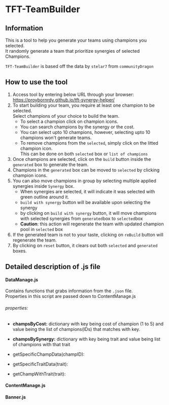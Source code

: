 # TFT-TeamBuilder

## Information
This is a tool to help you generate your teams using champions you selected.<br>
It randomly generate a team that prioritize synergies of selected Champions.

`TFT-TeamBuilder` is based off the data by `stelar7` from `communityDragon`

## How to use the tool
1. Access tool by entering below URL through your browser: <br>
https://proybornrdy.github.io/tft-synergy-helper/ 
2. To start building your team, you require at least one champion to be selected.<br>
Select champions of your choice to build the team.
   - To select a champion click on champion icons.
   - You can search champions by the synergy or the cost.
   - You can select upto 10 champions, however, selecting upto 10 champions won't generate teams.
   - To remove champions from the `selected`, simply click on the litted champion icon.<br>
   This can be done on both `selected` box or `list of champions`
3. Once champions are selected, click on the `build` button inside the `generated` box to generate the team.
4. Champions in the `generated` box can be moved to `selected` by clicking champion icons.
5. You can also move champions in group by selecting multiple applied synergies inside `Synergy` box.
   - When synergies are selected, it will indicate it was selected with green outline around it.
   - `build with synergy` button will be available upon selecting the synergy 
   - by clicking on `build with synergy` button, it will move champions with selected synergies from `generated`box to `selected`box
   - **Caution**: this action will regenerate the team with updated champion pool in `selected` box
5. If the generated team is not to your taste, clicking on `reBuild` button will regenerate the team.
7. By clicking on `reset` button, it clears out both `selected` and `generated` boxes.

## Detailed description of .js file

#### DataManage.js
Contains functions that grabs information from the `.json` file.<br>
Properties in this script are passed down to ContentManage.js

###### properties:
- **champsByCost:** dictionary with key being cost of champion (1 to 5) and value being the list of champions(IDs) that matches with key.  
- **champsBySynergy:** dictionary with key being trait and value being list of champions with that trait

- getSpecificChampData(champID):
- getSpecificTraitData(trait):
- getChampWithTrait(trait):



#### ContentManage.js

#### Banner.js
